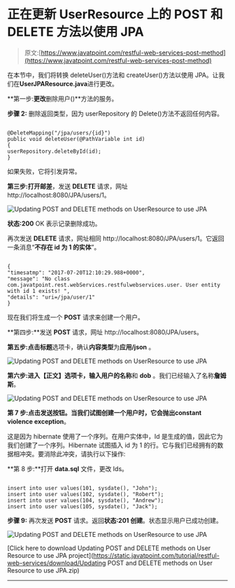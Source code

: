 # 正在更新 UserResource 上的 POST 和 DELETE 方法以使用 JPA

> 原文:[https://www.javatpoint.com/restful-web-services-post-method](https://www.javatpoint.com/restful-web-services-post-method)

在本节中，我们将转换 deleteUser()方法和 createUser()方法以使用 JPA。让我们在**UserJPAResource.java**进行更改。

**第一步:**更改**删除用户()**方法的服务。

**步骤 2:** 删除返回类型，因为 userRepository 的 Delete()方法不返回任何内容。

```

@DeleteMapping("/jpa/users/{id}")
public void deleteUser(@PathVariable int id)
{
userRepository.deleteById(id);
}

```

如果失败，它将引发异常。

**第三步:**打开**邮差**，发送 **DELETE** 请求，网址 http://localhost:8080/JPA/users/1。

![Updating POST and DELETE methods on UserResource to use JPA](../Images/1a9033c788f755c27547bc9066bdc242.png)

**状态:200** OK 表示记录删除成功。

再次发送 **DELETE** 请求，网址相同 http://localhost:8080/JPA/users/1。它返回一条消息“**不存在 id 为 1 的实体**”。

```

{
"timesatmp": "2017-07-20T12:10:29.988+0000",
"message": "No class com.javatpoint.rest.webServices.restfulwebservices.user. User entity with id 1 exists! ",
"details": "uri=/jpa/user/1"
}

```

现在我们将生成一个 **POST** 请求来创建一个用户。

**第四步:**发送 **POST** 请求，网址 http://localhost:8080/JPA/users。

**第五步:**点击**标题**选项卡，确认**内容类型**为**应用/json** 。

![Updating POST and DELETE methods on UserResource to use JPA](../Images/c0502f7b9204abb040f83aa26199a085.png)

**第六步:**进入【正文】选项卡，输入用户的**名称**和 **dob** 。我们已经输入了名称**詹姆斯**。

![Updating POST and DELETE methods on UserResource to use JPA](../Images/0faef35129e8ec6787744615f5e2d7e7.png)

**第 7 步:**点击发送按钮。当我们试图创建一个用户时，它会抛出**constant violence exception**。

这是因为 hibernate 使用了一个序列。在用户实体中，Id 是生成的值，因此它为我们创建了一个序列。Hibernate 试图插入 id 为 1 的行。它与我们已经拥有的数据相冲突。要消除此冲突，请执行以下操作:

**第 8 步:**打开 **data.sql** 文件，更改 Ids。

```

insert into user values(101, sysdate(), "John");
insert into user values(102, sysdate(), "Robert");
insert into user values(104, sysdate(), "Andrew");
insert into user values(105, sysdate(), "Jack");

```

**步骤 9:** 再次发送 **POST** 请求。返回**状态:201 创建**。状态显示用户已成功创建。

![Updating POST and DELETE methods on UserResource to use JPA](../Images/2f3a30f17b2aed8f69a7eafc4dd8cb11.png)

[Click here to download Updating POST and DELETE methods on User Resource to use JPA project](https://static.javatpoint.com/tutorial/restful-web-services/download/Updating POST and DELETE methods on User Resource to use JPA.zip)

* * *